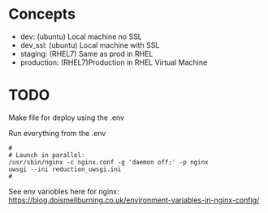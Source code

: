# Concepts

- dev: (ubuntu) Local machine no SSL
- dev_ssl: (ubuntu) Local machine with SSL
- staging: (RHEL7) Same as prod in RHEL
- production: (RHEL7)Production in  RHEL Virtual Machine

# TODO

Make file for deploy using the .env

Run everything from the .env

```
#
# Launch in parallel:
/usr/sbin/nginx -c nginx.conf -g 'daemon off;' -p nginx
uwsgi --ini reduction_uwsgi.ini
#
```

See env variobles here for nginx:
https://blog.doismellburning.co.uk/environment-variables-in-nginx-config/

